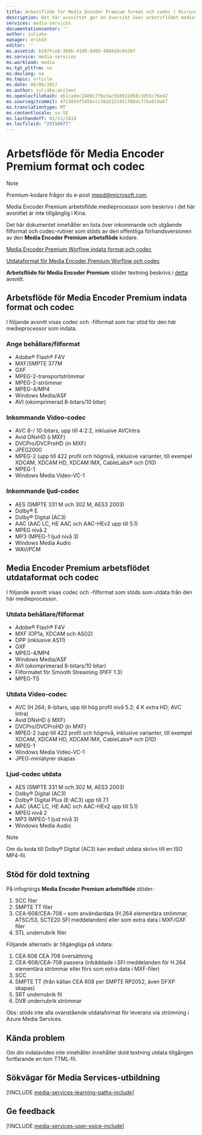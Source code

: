 ```yaml
---
title: Arbetsflöde för Media Encoder Premium format och codec | Microsoft Docs
description: Det här avsnittet ger en översikt över arbetsflödet medieformat kodare Premium format och codec
services: media-services
documentationcenter: ''
author: juliako
manager: erik43
editor: ''
ms.assetid: b197fce8-3b9b-4189-8d08-486810c0426f
ms.service: media-services
ms.workload: media
ms.tgt_pltfrm: na
ms.devlang: na
ms.topic: article
ms.date: 08/09/2017
ms.author: juliako;anilmur
ms.openlocfilehash: eb1cadec240dc7f6e3ac5b8932d66c3d55c76e42
ms.sourcegitcommit: 4723859f545bccc38a515192cf86dcf7ba0c0a67
ms.translationtype: MT
ms.contentlocale: sv-SE
ms.lasthandoff: 02/11/2018
ms.locfileid: "29150077"
---
```

# <a name="media-encoder-premium-workflow-formats-and-codecs"></a>Arbetsflöde för Media Encoder Premium format och codec
> [!NOTE]
> Premium-kodare frågor du e-post mepd@microsoft.com.
> 
> Media Encoder Premium arbetsflöde medieprocessor som beskrivs i det här avsnittet är inte tillgänglig i Kina. 
> 
> 

Det här dokumentet innehåller en lista över inkommande och utgående filformat och codec-rutiner som stöds av den offentliga förhandsversionen av den **Media Encoder Premium arbetsflöde** kodare.

[Media Encoder Premium Worflow indata format och codec](#input_formats)

[Utdataformat för Media Encoder Premium Worflow och codec](#output_formats)

**Arbetsflöde för Media Encoder Premium** stöder textning beskrivs i [detta](#closed_captioning) avsnitt. 

## <a id="input_formats"></a>Arbetsflöde för Media Encoder Premium indata format och codec
I följande avsnitt visas codec och -filformat som har stöd för den här medieprocessor som indata.

### <a name="input-containerfile-formats"></a>Ange behållare/filformat
* Adobe® Flash® F4V
* MXF/SMPTE 377M
* GXF
* MPEG-2-transportströmmar
* MPEG-2-strömmar
* MPEG-4/MP4
* Windows Media/ASF
* AVI (okomprimerad 8-bitars/10 bitar)

### <a name="input-video-codecs"></a>Inkommande Video-codec
* AVC 8-/ 10-bitars, upp till 4:2:2, inklusive AVCIntra
* Avid DNxHD (i MXF)
* DVCPro/DVCProHD (in MXF)
* JPEG2000
* MPEG-2 (upp till 422 profil och högnivå, inklusive varianter, till exempel XDCAM, XDCAM HD, XDCAM IMX, CableLabs® och D10)
* MPEG-1
* Windows Media Video-VC-1

### <a name="input-audio-codecs"></a>Inkommande ljud-codec
* AES (SMPTE 331 M och 302 M, AES3 2003)
* Dolby® E
* Dolby® Digital (AC3)
* AAC (AAC LC, HE AAC och AAC-HEv2 upp till 5.1)
* MPEG nivå 2
* MP3 (MPEG-1 ljud nivå 3)
* Windows Media Audio
* WAV/PCM

## <a id="output_format"></a>Media Encoder Premium arbetsflödet utdataformat och codec
I följande avsnitt visas codec och -filformat som stöds som utdata från den här medieprocessor.

### <a name="output-containerfile-formats"></a>Utdata behållare/filformat
* Adobe® Flash® F4V
* MXF (OP1a, XDCAM och AS02)
* DPP (inklusive AS11)
* GXF
* MPEG-4/MP4
* Windows Media/ASF
* AVI (okomprimerad 8-bitars/10 bitar)
* Filformatet för Smooth Streaming (PIFF 1.3)
* MPEG-TS 

### <a name="output-video-codecs"></a>Utdata Video-codec
* AVC (H.264; 8-bitars, upp till hög profil nivå 5.2; 4 K extra HD; AVC Intra)
* Avid DNxHD (i MXF)
* DVCPro/DVCProHD (in MXF)
* MPEG-2 (upp till 422 profil och högnivå, inklusive varianter, till exempel XDCAM, XDCAM HD, XDCAM IMX, CableLabs® och D10)
* MPEG-1
* Windows Media Video-VC-1
* JPEG-miniatyrer skapas

### <a name="output-audio-codecs"></a>Ljud-codec utdata
* AES (SMPTE 331 M och 302 M, AES3 2003)
* Dolby® Digital (AC3)
* Dolby® Digital Plus (E-AC3) upp till 7.1
* AAC (AAC LC, HE AAC och AAC-HEv2 upp till 5.1)
* MPEG nivå 2
* MP3 (MPEG-1 ljud nivå 3)
* Windows Media Audio

>[!NOTE]
>Om du koda till Dolby® Digital (AC3) kan endast utdata skrivs till en ISO MP4-fil.

## <a id="closed_captioning"></a>Stöd för dold textning
På infognings **Media Encoder Premium arbetsflöde** stöder:

1. SCC filer
2. SMPTE TT filer
3. CEA-608/CEA-708 – som användardata (H.264 elementära strömmar, ATSC/53, SCTE20 SFI meddelanden) eller som extra data i MXF/GXF filer
4. STL underrubrik filer

Följande alternativ är tillgängliga på utdata:

1. CEA 608 CEA 708 översättning
2. CEA-608/CEA-708 passera (inbäddade i SFI meddelanden för H.264 elementära strömmar eller förs som extra data i MXF-filer)
3. SCC
4. SMPTE TT (från källan CEA 608 per SMPTE RP2052, även DFXP skapas)
5. SRT underrubrik fil
6. DVB underrubrik strömmar

Obs: stöds inte alla ovanstående utdataformat för leverans via strömning i Azure Media Services.

## <a name="known-issues"></a>Kända problem
Om din indatavideo inte innehåller innehåller dold textning utdata tillgången fortfarande en tom TTML-fil. 

## <a name="media-services-learning-paths"></a>Sökvägar för Media Services-utbildning
[!INCLUDE [media-services-learning-paths-include](../../includes/media-services-learning-paths-include.md)]

## <a name="provide-feedback"></a>Ge feedback
[!INCLUDE [media-services-user-voice-include](../../includes/media-services-user-voice-include.md)]

